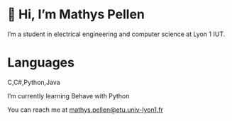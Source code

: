 # 👋 Hi, I’m Mathys Pellen

I’m a student in electrical engineering and computer science at Lyon 1 IUT.

# Languages
C,C#,Python,Java

I’m currently learning Behave with Python 

You can reach me at mathys.pellen@etu.univ-lyon1.fr

